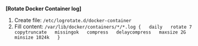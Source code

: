 **[Rotate Docker Container log]**  
1. Create file: `/etc/logrotate.d/docker-container`
2. Fill content:
`
/var/lib/docker/containers/*/*.log {  
    daily  
    rotate 7  
    copytruncate  
    missingok  
    compress  
    delaycompress  
    maxsize 2G  
    minsize 1024k  
}  
`

